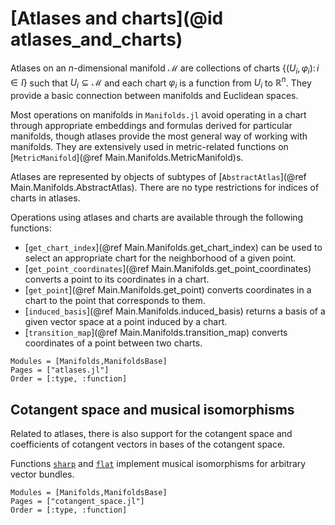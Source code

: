 # [Atlases and charts](@id atlases_and_charts)

Atlases on an $n$-dimensional manifold $\mathcal M$ are collections of charts $\{(U_i, \varphi_i) \colon i \in I\}$ such that $U_i \subseteq \mathcal M$ and each chart $\varphi_i$ is a function from $U_i$ to $\mathbb{R}^n$.
They provide a basic connection between manifolds and Euclidean spaces.

Most operations on manifolds in `Manifolds.jl` avoid operating in a chart through appropriate embeddings and formulas derived for particular manifolds, though atlases provide the most general way of working with manifolds.
They are extensively used in metric-related functions on [`MetricManifold`](@ref Main.Manifolds.MetricManifold)s.

Atlases are represented by objects of subtypes of [`AbstractAtlas`](@ref Main.Manifolds.AbstractAtlas).
There are no type restrictions for indices of charts in atlases.

Operations using atlases and charts are available through the following functions:

* [`get_chart_index`](@ref Main.Manifolds.get_chart_index) can be used to select an appropriate chart for the neighborhood of a given point.
* [`get_point_coordinates`](@ref Main.Manifolds.get_point_coordinates) converts a point to its coordinates in a chart.
* [`get_point`](@ref Main.Manifolds.get_point) converts coordinates in a chart to the point that corresponds to them.
* [`induced_basis`](@ref Main.Manifolds.induced_basis) returns a basis of a given vector space at a point induced by a chart.
* [`transition_map`](@ref Main.Manifolds.transition_map) converts coordinates of a point between two charts.

```@autodocs
Modules = [Manifolds,ManifoldsBase]
Pages = ["atlases.jl"]
Order = [:type, :function]
```

## Cotangent space and musical isomorphisms

Related to atlases, there is also support for the cotangent space and coefficients of
cotangent vectors in bases of the cotangent space.

Functions [`sharp`](@ref) and [`flat`](@ref) implement musical isomorphisms for arbitrary vector bundles.

```@autodocs
Modules = [Manifolds,ManifoldsBase]
Pages = ["cotangent_space.jl"]
Order = [:type, :function]
```
